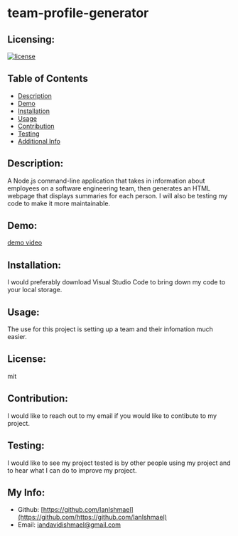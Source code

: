 # team-profile-generator
  ## Licensing:
  [![license](https://img.shields.io/badge/license-mit-blue)](https://shields.io)
  ## Table of Contents 
  - [Description](#description)
  - [Demo](#demo)
  - [Installation](#installation)
  - [Usage](#usage)
  - [Contribution](#contribution)
  - [Testing](#testing)
  - [Additional Info](#additional-info)
  ## Description:
   A Node.js command-line application that takes in information about employees on a software engineering team, then generates an HTML webpage that displays summaries for each person. I will also be testing my code to make it more maintainable.
   ## Demo:
   [demo video](./Assets/Untitled_%20Oct%2026%2C%202022%204_04%20PM.webm)
  ## Installation:
   I would preferably download Visual Studio Code to bring down my code to your local storage.
  ## Usage:
  The use for this project is setting up a team and their infomation much easier.
  ## License:
  mit
  ## Contribution:
  I would like to reach out to my email if you would like to contibute to my project.
  ## Testing:
   I would like to see my project tested is by other people using my project and to hear what I can do to improve my project.
  ## My Info:
  - Github: [https://github.com/IanIshmael](https://github.com/https://github.com/IanIshmael)
  - Email: iandavidishmael@gmail.com  